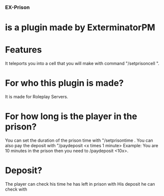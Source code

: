 ### EX-Prison
# is a plugin made by ExterminatorPM

# Features
It teleports you into a cell that you will make with command "/setprisoncell <cell number>".

# For who this plugin is made?
It is made for Roleplay Servers.

# For how long is the player in the prison?
You can set the duration of the prison time with "/setprisontime <minutes>.
You can also pay the deposit with "/paydeposit <x times 1 minute>
Example: You are 10 minutes in the prison then you need to /paydeposit <10x>.
  
# Deposit?
The player can check his time he has left in prison with </prisontime>
His deposit he can check with </deposit>



